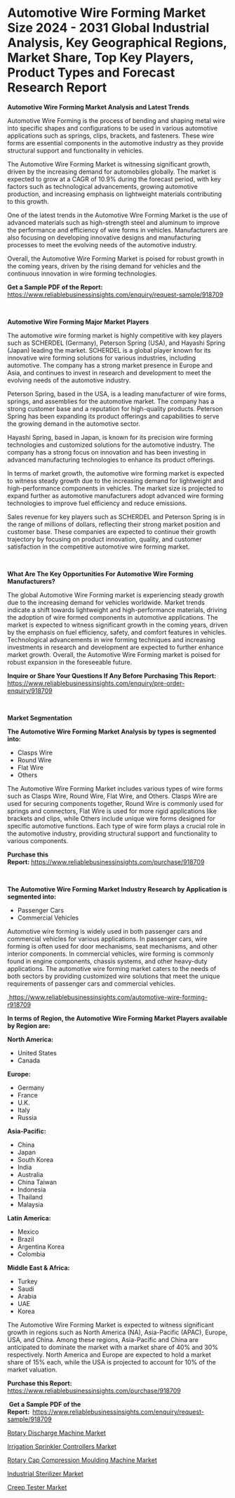 <p><h1>Automotive Wire Forming Market Size 2024 - 2031 Global Industrial Analysis, Key Geographical Regions, Market Share, Top Key Players, Product Types and Forecast Research Report</h1></p><p><strong>Automotive Wire Forming Market Analysis and Latest Trends</strong></p>
<p><p>Automotive Wire Forming is the process of bending and shaping metal wire into specific shapes and configurations to be used in various automotive applications such as springs, clips, brackets, and fasteners. These wire forms are essential components in the automotive industry as they provide structural support and functionality in vehicles.</p><p>The Automotive Wire Forming Market is witnessing significant growth, driven by the increasing demand for automobiles globally. The market is expected to grow at a CAGR of 10.9% during the forecast period, with key factors such as technological advancements, growing automotive production, and increasing emphasis on lightweight materials contributing to this growth.</p><p>One of the latest trends in the Automotive Wire Forming Market is the use of advanced materials such as high-strength steel and aluminum to improve the performance and efficiency of wire forms in vehicles. Manufacturers are also focusing on developing innovative designs and manufacturing processes to meet the evolving needs of the automotive industry.</p><p>Overall, the Automotive Wire Forming Market is poised for robust growth in the coming years, driven by the rising demand for vehicles and the continuous innovation in wire forming technologies.</p></p>
<p><strong>Get a Sample PDF of the Report:&nbsp;</strong> <a href="https://www.reliablebusinessinsights.com/enquiry/request-sample/918709">https://www.reliablebusinessinsights.com/enquiry/request-sample/918709</a></p>
<p>&nbsp;</p>
<p><strong>Automotive Wire Forming Major Market Players</strong></p>
<p><p>The automotive wire forming market is highly competitive with key players such as SCHERDEL (Germany), Peterson Spring (USA), and Hayashi Spring (Japan) leading the market. SCHERDEL is a global player known for its innovative wire forming solutions for various industries, including automotive. The company has a strong market presence in Europe and Asia, and continues to invest in research and development to meet the evolving needs of the automotive industry.</p><p>Peterson Spring, based in the USA, is a leading manufacturer of wire forms, springs, and assemblies for the automotive market. The company has a strong customer base and a reputation for high-quality products. Peterson Spring has been expanding its product offerings and capabilities to serve the growing demand in the automotive sector.</p><p>Hayashi Spring, based in Japan, is known for its precision wire forming technologies and customized solutions for the automotive industry. The company has a strong focus on innovation and has been investing in advanced manufacturing technologies to enhance its product offerings.</p><p>In terms of market growth, the automotive wire forming market is expected to witness steady growth due to the increasing demand for lightweight and high-performance components in vehicles. The market size is projected to expand further as automotive manufacturers adopt advanced wire forming technologies to improve fuel efficiency and reduce emissions.</p><p>Sales revenue for key players such as SCHERDEL and Peterson Spring is in the range of millions of dollars, reflecting their strong market position and customer base. These companies are expected to continue their growth trajectory by focusing on product innovation, quality, and customer satisfaction in the competitive automotive wire forming market.</p></p>
<p>&nbsp;</p>
<p><strong>What Are The Key Opportunities For Automotive Wire Forming Manufacturers?</strong></p>
<p><p>The global Automotive Wire Forming market is experiencing steady growth due to the increasing demand for vehicles worldwide. Market trends indicate a shift towards lightweight and high-performance materials, driving the adoption of wire formed components in automotive applications. The market is expected to witness significant growth in the coming years, driven by the emphasis on fuel efficiency, safety, and comfort features in vehicles. Technological advancements in wire forming techniques and increasing investments in research and development are expected to further enhance market growth. Overall, the Automotive Wire Forming market is poised for robust expansion in the foreseeable future.</p></p>
<p><strong>Inquire or Share Your Questions If Any Before Purchasing This Report:</strong> <a href="https://www.reliablebusinessinsights.com/enquiry/pre-order-enquiry/918709">https://www.reliablebusinessinsights.com/enquiry/pre-order-enquiry/918709</a></p>
<p>&nbsp;</p>
<p><strong>Market Segmentation</strong></p>
<p><strong>The Automotive Wire Forming Market Analysis by types is segmented into:</strong></p>
<p><ul><li>Clasps Wire</li><li>Round Wire</li><li>Flat Wire</li><li>Others</li></ul></p>
<p><p>The Automotive Wire Forming Market includes various types of wire forms such as Clasps Wire, Round Wire, Flat Wire, and Others. Clasps Wire are used for securing components together, Round Wire is commonly used for springs and connectors, Flat Wire is used for more rigid applications like brackets and clips, while Others include unique wire forms designed for specific automotive functions. Each type of wire form plays a crucial role in the automotive industry, providing structural support and functionality to various components.</p></p>
<p><strong>Purchase this Report:&nbsp;</strong><a href="https://www.reliablebusinessinsights.com/purchase/918709">https://www.reliablebusinessinsights.com/purchase/918709</a></p>
<p>&nbsp;</p>
<p><strong>The Automotive Wire Forming Market Industry Research by Application is segmented into:</strong></p>
<p><ul><li>Passenger Cars</li><li>Commercial Vehicles</li></ul></p>
<p><p>Automotive wire forming is widely used in both passenger cars and commercial vehicles for various applications. In passenger cars, wire forming is often used for door mechanisms, seat mechanisms, and other interior components. In commercial vehicles, wire forming is commonly found in engine components, chassis systems, and other heavy-duty applications. The automotive wire forming market caters to the needs of both sectors by providing customized wire solutions that meet the unique requirements of passenger cars and commercial vehicles.</p></p>
<p><a href="https://www.reliablebusinessinsights.com/automotive-wire-forming-r918709">&nbsp;https://www.reliablebusinessinsights.com/automotive-wire-forming-r918709</a></p>
<p><strong>In terms of Region, the Automotive Wire Forming Market Players available by Region are:</strong></p>
<p>
    <p> <strong> North America: </strong>
        <ul>
            <li>United States</li>
            <li>Canada</li>
        </ul>
        </p> 
    <p> <strong> Europe: </strong>
        <ul>
            <li>Germany</li>
            <li>France</li>
            <li>U.K.</li>
            <li>Italy</li>
            <li>Russia</li>
        </ul>
        </p> 
    <p> <strong> Asia-Pacific: </strong>
        <ul>
            <li>China</li>
            <li>Japan</li>
            <li>South Korea</li>
            <li>India</li>
            <li>Australia</li>
            <li>China Taiwan</li>
            <li>Indonesia</li>
            <li>Thailand</li>
            <li>Malaysia</li>
        </ul>
        </p> 
    <p> <strong> Latin America: </strong>
        <ul>
            <li>Mexico</li>
            <li>Brazil</li>
            <li>Argentina Korea</li>
            <li>Colombia</li>
        </ul>
        </p> 
    <p> <strong> Middle East & Africa: </strong>
        <ul>
            <li>Turkey</li>
            <li>Saudi</li>
            <li>Arabia</li>
            <li>UAE</li>
            <li>Korea</li>
        </ul>
    </p>
    </p>
<p><p>The Automotive Wire Forming Market is expected to witness significant growth in regions such as North America (NA), Asia-Pacific (APAC), Europe, USA, and China. Among these regions, Asia-Pacific and China are anticipated to dominate the market with a market share of 40% and 30% respectively. North America and Europe are expected to hold a market share of 15% each, while the USA is projected to account for 10% of the market valuation.</p></p>
<p><strong>Purchase this Report: </strong><a href="https://www.reliablebusinessinsights.com/purchase/918709">https://www.reliablebusinessinsights.com/purchase/918709</a></p>
<p>&nbsp;<strong>Get a Sample PDF of the Report:&nbsp;&nbsp;</strong><a href="https://www.reliablebusinessinsights.com/enquiry/request-sample/918709">https://www.reliablebusinessinsights.com/enquiry/request-sample/918709</a></p>
<p><strong></strong></p>
<p><p><a href="https://medium.com/@willowbruen/rotary-discharge-machine-market-size-growth-trends-statistics-forecasts-2024-2031-2f467f556f4e">Rotary Discharge Machine Market</a></p><p><a href="https://medium.com/@sarabits4122023/irrigation-sprinkler-controllers-market-overview-global-market-trends-and-future-prospects-from-486ed461cac3">Irrigation Sprinkler Controllers Market</a></p><p><a href="https://medium.com/@philipnewman983/rotary-cap-compression-moulding-machine-market-trends-focusing-on-rotary-cap-compression-moulding-8d00cbce3781">Rotary Cap Compression Moulding Machine Market</a></p><p><a href="https://medium.com/@shanieprice69879/industrial-sterilizer-market-size-growth-trends-statistics-forecasts-2024-2031-aad67cedeaf6">Industrial Sterilizer Market</a></p><p><a href="https://medium.com/@lavernacole31/creep-tester-market-research-report-market-forecast-and-growth-prospects-with-a-steady-cagr-of-5-1-3b7ec9f4c249">Creep Tester Market</a></p></p>